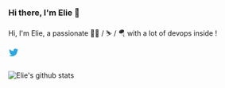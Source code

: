 ### Hi there, I'm Elie 👋

Hi, I'm Elie, a passionate 👨‍💻 / ⛷️ / 🪂 with a lot of devops inside !


<a href="https://twitter.com/eliecharra">
  <img align="left" alt="Elie | Twitter" width="21px" src="https://raw.githubusercontent.com/eliecharra/eliecharra/main/assets/twitter.svg" />
</a>

<br />
<br />

![Elie's github stats](https://github-readme-stats.vercel.app/api?username=eliecharra&show_icons=true&count_private=true&hide_border=true)

